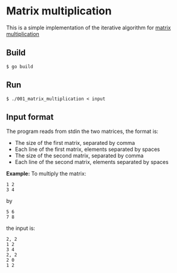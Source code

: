 Matrix multiplication
=====================

This is a simple implementation of the iterative algorithm
for [matrix multiplication](https://en.wikipedia.org/wiki/Matrix_multiplication_algorithm#Iterative_algorithm)

Build
-----

```
$ go build
```

Run
---

```
$ ./001_matrix_multiplication < input
```

Input format
------------

The program reads from stdin the two matrices, the format is:

* The size of the first matrix, separated by comma
* Each line of the first matrix, elements separated by spaces
* The size of the second matrix, separated by comma
* Each line of the second matrix, elements separated by spaces

**Example:**
To multiply the matrix:
```
1 2
3 4
```
by
```
5 6
7 8
```

the input is:
```
2, 2
1 2
3 4
2, 2
2 0
1 2

```

